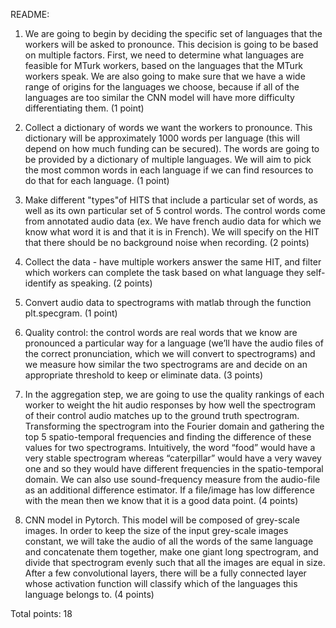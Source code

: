 README:

1. We are going to begin by deciding the specific set of languages that the workers will be asked to pronounce. This decision is going to be based on multiple factors. First, we need to determine what languages are feasible for MTurk workers, based on the languages that the MTurk workers speak. We are also going to make sure that we have a wide range of origins for the languages we choose, because if all of the languages are too similar the CNN model will have more difficulty differentiating them. (1 point)

2. Collect a dictionary of words we want the workers to pronounce. This dictionary will be approximately 1000 words per language (this will depend on how much funding can be secured). The words are going to be provided by a dictionary of multiple languages. We will aim to pick the most common words in each language if we can find resources to do that for each language. (1 point)
 
3. Make different "types"of HITS that include a particular set of words, as well as its own particular set of 5 control words. The control words come from annotated audio data (ex. We have french audio data for which we know what word it is and that it is in French). We will specify on the HIT that there should be no background noise when recording. (2 points)

4. Collect the data - have multiple workers answer the same HIT, and filter which workers can complete the task based on what language they self-identify as speaking. (2 points)

5. Convert audio data to spectrograms with matlab through the function plt.specgram. (1 point)

6. Quality control: the control words are real words that we know are pronounced a particular way for a language (we’ll have the audio files of the correct pronunciation, which we will convert to spectrograms) and we measure how similar the two spectrograms are and decide on an appropriate threshold to keep or eliminate data. (3 points)

7. In the aggregation step, we are going to use the quality rankings of each worker to weight the hit audio responses by how well the spectrogram of their control audio matches up to the ground truth spectrogram. Transforming the spectrogram into the  Fourier domain and gathering the top 5 spatio-temporal frequencies and finding the difference of these values for two spectrograms. Intuitively, the word “food” would have a very stable spectrogram whereas  “caterpillar” would have a very wavey one and so they would have different frequencies in the spatio-temporal domain. We can also use sound-frequency measure from the audio-file as an additional difference estimator. If a file/image has low difference with the mean then we know that it is a good data point. (4 points)

8. CNN model in Pytorch. This model will be composed of grey-scale images. In order to keep the size of the input grey-scale images constant, we will take the audio of all the words of the same language and concatenate them together, make one giant long spectrogram, and divide that spectrogram evenly such that all the images are equal in size. After a few convolutional layers, there will be a fully connected layer whose activation function will classify which of the languages this language belongs to. (4 points)

Total points: 18 